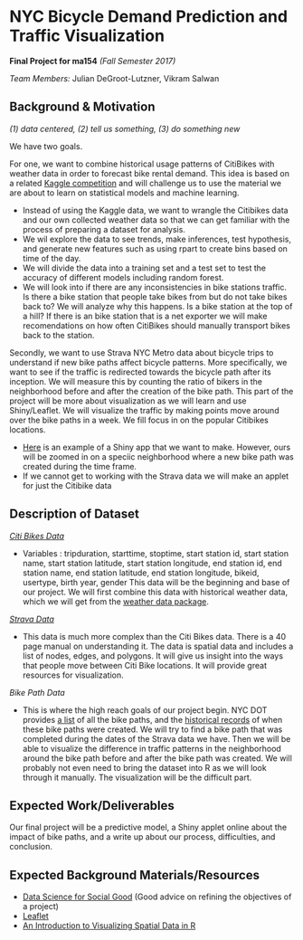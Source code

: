 # NYC Bicycle Demand Prediction and Traffic Visualization

 **Final Project for ma154** *(Fall Semester 2017)*

*Team Members:* Julian DeGroot-Lutzner, Vikram Salwan


## Background & Motivation 
*(1) data centered, (2) tell us something, (3) do something new*

We have two goals. 

For one, we want to combine historical usage patterns of CitiBikes with weather data in order to forecast bike rental demand. This idea is based on a related [Kaggle competition](https://www.kaggle.com/c/bike-sharing-demand#description) and will challenge us to use the material we are about to learn on statistical models and machine learning.
* Instead of using the Kaggle data, we want to wrangle the Citibikes data and our own collected weather data so that we can get familiar with the process of preparing a dataset for analysis.
* We wil explore the data to see trends, make inferences, test hypothesis, and generate new features such as using rpart to create bins based on time of the day.
* We will divide the data into a training set and a test set to test the accuracy of different models including random forest.
* We will look into if there are any inconsistencies in bike stations traffic. Is there a bike station that people take bikes from but do not take bikes back to? We will analyze why this happens. Is a bike station at the top of a hill? If there is an bike station that is a net exporter we will make recomendations on how often CitiBikes should manually transport bikes back to the station.

Secondly, we want to use Strava NYC Metro data about bicycle trips to understand if new bike paths affect bicycle patterns. More specifically, we want to see if the traffic is redirected towards the bicycle path after its inception. We will measure this by counting the ratio of bikers in the neighborhood before and after the creation of the bike path. This part of the project will be more about visualization as we will learn and use Shiny/Leaflet. We will visualize the traffic by making points move around over the bike paths in a week. We fill focus in on the popular Citibikes locations. 
* [Here](http://toddwschneider.com/posts/a-tale-of-twenty-two-million-citi-bikes-analyzing-the-nyc-bike-share-system/) is an example of a Shiny app that we want to make. However, ours will be zoomed in on a speciic neighborhood where a new bike path was created during the time frame.
* If we cannot get to working with the Strava data we will make an applet for just the Citibike data

## Description of Dataset

[*Citi Bikes Data*](https://www.citibikenyc.com/system-data)

* Variables : tripduration, starttime, stoptime, start station id, start station name, start station latitude, start station longitude, end station id, end station name, end station latitude, end station longitude, bikeid, usertype, birth year, gender
This data will be the beginning and base of our project. We will first combine this data with historical weather data, which we will get from the [weather data package](https://cran.r-project.org/web/packages/weatherData/README.html). 

[*Strava Data*](https://stravametro.exavault.com/share/view/h48l-5hq0lubm?utm_source=hs_automation&utm_medium=email&utm_content=29456275&_hsenc=p2ANqtz-_OhD5MxKs_x5i-U9ucr5ZAD4SnLJHROjk492autxIpQctBaN7UQ9NgmEyZe5vB2vfXWeMXlEpqUSQ261M5A1VsTc1eJyXF-qQ90LilJ8eP8XdofKQ&_hsmi=29456275)

* This data is much more complex than the Citi Bikes data. There is a 40 page manual on understanding it. The data is spatial data and includes a list of nodes, edges, and polygons. It will give us insight into the ways that people move between Citi Bike locations. It will provide great resources for visualization. 

*Bike Path Data*

* This is where the high reach goals of our project begin. NYC DOT provides [a list](http://home2.nyc.gov/html/dot/html/bicyclists/lane-list.shtml?) of all the bike paths, and the [historical records](http://www.nyc.gov/html/dot/html/bicyclists/past-bike-projects.shtml) of when these bike paths were created. We will try to find a bike path that was completed during the dates of the Strava data we have. Then we will be able to visualize the difference in traffic patterns in the neighborhood around the bike path before and after the bike path was created. We will probably not even need to bring the dataset into R as we will look through it manually. The visualization will be the difficult part.


## Expected Work/Deliverables
Our final project will be a predictive model, a Shiny applet online about the impact of bike paths, and a write up about our process, difficulties, and conclusion.


## Expected Background Materials/Resources
* [Data Science for Social Good](https://dssg.uchicago.edu/2016/10/27/scoping-data-science-for-social-good-projects/) (Good advice on refining the objectives of a project) 
* [Leaflet](https://rstudio.github.io/leaflet/)
* [An Introduction to Visualizing Spatial Data in R](https://cran.r-project.org/doc/contrib/intro-spatial-rl.pdf)

